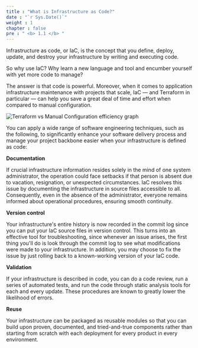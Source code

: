 ```yaml
---
title : "What is Infrastructure as Code?"
date : "`r Sys.Date()`"
weight : 1
chapter : false
pre : " <b> 1.1 </b> "
---
```


Infrastructure as code, or IaC, is the concept that you define, deploy, update, and destroy your infrastructure by writing and executing code.

So why use IaC? Why learn a new language and tool and encumber yourself with
yet more code to manage?

The answer is that code is powerful. Moreover, when it comes to application infrastructure maintenance with projects that scale, IaC — and Terraform in particular — can help you save a great deal of time and effort when compared to manual configuration.

![Terraform vs Manual Configuration efficiency graph](/images/1/1/0001.svg?featherlight=false&width=80pc)

You can apply a wide range of software engineering techniques, such as the following, to significantly enhance your software delivery process and manage your project backbone easier when your infrastructure is defined as code:

**Documentation**

If crucial infrastructure information resides solely in the mind of one system administrator, the operation could face setbacks if that person is absent due to vacation, resignation, or unexpected circumstances. IaC resolves this issue by documenting the infrastructure in source files accessible to all. Consequently, even in the absence of the administrator, everyone remains informed about operational procedures, ensuring smooth continuity.

**Version control**

Your infrastructure's entire history is now recorded in the commit log since you can put your IaC source files in version control. This turns into an effective tool for troubleshooting, since whenever an issue arises, the first thing you'll do is look through the commit log to see what modifications were made to your infrastructure. In addition, you may choose to fix the issue by just rolling back to a known-working version of your IaC code.

**Validation**

If your infrastructure is described in code, you can do a code review, run a series of automated tests, and run the code through static analysis tools for each and every update. These procedures are known to greatly lower the likelihood of errors.

**Reuse**

Your infrastructure can be packaged as reusable modules so that you can build upon proven, documented, and tried-and-true components rather than starting from scratch with each deployment for every product in every environment.

